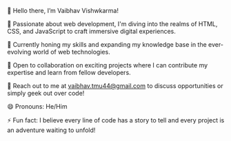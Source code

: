 👋 Hello there, I’m Vaibhav Vishwkarma!

🌟 Passionate about web development, I'm diving into the realms of HTML, CSS, and JavaScript to craft immersive digital experiences.

🌱 Currently honing my skills and expanding my knowledge base in the ever-evolving world of web technologies.

💼 Open to collaboration on exciting projects where I can contribute my expertise and learn from fellow developers.

📧 Reach out to me at vaibhav.tmu44@gmail.com to discuss opportunities or simply geek out over code!

😄 Pronouns: He/Him

⚡ Fun fact: I believe every line of code has a story to tell and every project is an adventure waiting to unfold!

<!---
VaibhavVishwkarma/VaibhavVishwkarma is a ✨ special ✨ repository because its `README.md` (this file) appears on your GitHub profile.
You can click the Preview link to take a look at your changes.
--->
